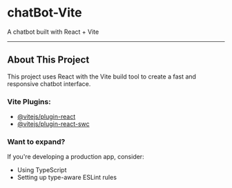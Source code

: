# chatBot-Vite
A chatbot built with React + Vite

---


## About This Project

This project uses React with the Vite build tool to create a fast and responsive chatbot interface.

### Vite Plugins:

- [@vitejs/plugin-react](https://github.com/vitejs/vite-plugin-react)
- [@vitejs/plugin-react-swc](https://github.com/vitejs/vite-plugin-react-swc)

### Want to expand?

If you're developing a production app, consider:
- Using TypeScript
- Setting up type-aware ESLint rules
